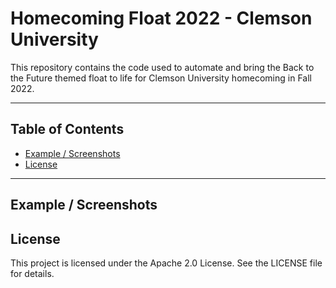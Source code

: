# Homecoming Float 2022 - Clemson University

This repository contains the code used to automate and bring the Back to the Future themed float to life for Clemson University homecoming in Fall 2022.

---

## Table of Contents
- [Example / Screenshots](#example--screenshots)
- [License](#license)

---


## Example / Screenshots


## License
This project is licensed under the Apache 2.0 License. See the LICENSE file for details.

